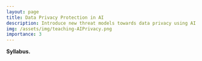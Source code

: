 ```yaml
---
layout: page
title: Data Privacy Protection in AI
description: Introduce new threat models towards data privacy using AI techniques and how AI techniques can enhance data privacy. 
img: /assets/img/teaching-AIPrivacy.png
importance: 3
---
```


**Syllabus.**
